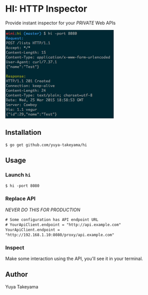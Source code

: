# HI: HTTP Inspector

Provide instant inspector for your *PRIVATE* Web APIs

![capture](images/capture.png)

## Installation

```
$ go get github.com/yuya-takeyama/hi
```

## Usage

### Launch `hi`

```
$ hi -port 8080
```

### Replace API

*NEVER DO THIS FOR PRODUCTION*

```
# Some configuration has API endpoint URL
# YourApiClient.endpoint = "http://api.example.com"
YourApiClient.endpoint = "http://192.168.1.10:8080/proxy/api.example.com"
```

### Inspect

Make some interaction using the API, you'll see it in your terminal.

## Author

Yuya Takeyama
